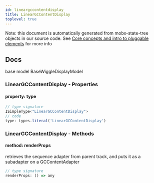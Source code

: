 ```yaml
---
id: lineargccontentdisplay
title: LinearGCContentDisplay
toplevel: true
---
```


Note: this document is automatically generated from mobx-state-tree objects in
our source code. See
[Core concepts and intro to pluggable elements](/docs/developer_guide/) for more
info

## Docs

base model BaseWiggleDisplayModel

### LinearGCContentDisplay - Properties

#### property: type

```js
// type signature
ISimpleType<"LinearGCContentDisplay">
// code
type: types.literal('LinearGCContentDisplay')
```

### LinearGCContentDisplay - Methods

#### method: renderProps

retrieves the sequence adapter from parent track, and puts it as a subadapter on
a GCContentAdapter

```js
// type signature
renderProps: () => any
```
